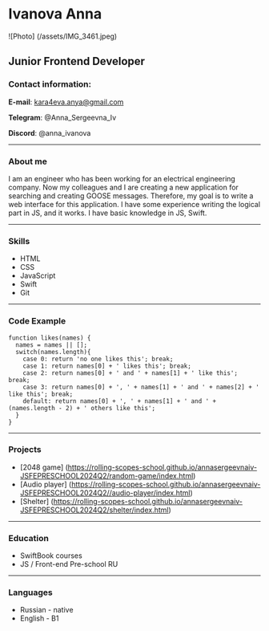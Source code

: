 # Ivanova Anna
![Photo] (/assets/IMG_3461.jpeg)

## Junior Frontend Developer

### Contact information:
**E-mail**: kara4eva.anya@gmail.com


**Telegram**: @Anna_Sergeevna_Iv


**Discord**: @anna_ivanova
***


### About me
I am an engineer who has been working for an electrical engineering company. Now my colleagues and I are creating a new application for searching and creating GOOSE messages. Therefore, my goal is to write a web interface for this application. I have some experience writing the logical part in JS, and it works. I have basic knowledge in JS, Swift.
***


### Skills
* HTML
* CSS
* JavaScript
* Swift
* Git
***


### Code Example
```
function likes(names) {
  names = names || [];
  switch(names.length){
    case 0: return 'no one likes this'; break;
    case 1: return names[0] + ' likes this'; break;
    case 2: return names[0] + ' and ' + names[1] + ' like this'; break;
    case 3: return names[0] + ', ' + names[1] + ' and ' + names[2] + ' like this'; break;
    default: return names[0] + ', ' + names[1] + ' and ' + (names.length - 2) + ' others like this';
  }
}
```
***


### Projects
* [2048 game] (https://rolling-scopes-school.github.io/annasergeevnaiv-JSFEPRESCHOOL2024Q2/random-game/index.html)
* [Audio player] (https://rolling-scopes-school.github.io/annasergeevnaiv-JSFEPRESCHOOL2024Q2//audio-player/index.html)
* [Shelter] (https://rolling-scopes-school.github.io/annasergeevnaiv-JSFEPRESCHOOL2024Q2/shelter/index.html)
***


### Education
* SwiftBook courses
* JS / Front-end Pre-school RU
***


### Languages
* Russian - native
* English - B1